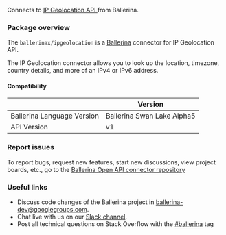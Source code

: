 Connects to [IP Geolocation API ](https://www.abstractapi.com/ip-geolocation-api#docs) from Ballerina.

### Package overview

The `ballerinax/ipgeolocation` is a [Ballerina](https://ballerina.io/) connector for IP Geolocation API.

The IP Geolocation connector allows you to look up the location, timezone, country details, and more of an IPv4 or IPv6 address. 

#### Compatibility
|                               | Version                        |
|-------------------------------|------------------------------- |
| Ballerina Language Version    |   Ballerina Swan Lake Alpha5   |
| API Version                   |   v1                           |

### Report issues

To report bugs, request new features, start new discussions, view project boards, etc., go to the [Ballerina Open API connector repository](https://github.com/ballerina-platform/ballerinax-openapi-connectors)

### Useful links

- Discuss code changes of the Ballerina project in [ballerina-dev@googlegroups.com](mailto:ballerina-dev@googlegroups.com).
- Chat live with us on our [Slack channel](https://ballerina.io/community/slack/).
- Post all technical questions on Stack Overflow with the [#ballerina](https://stackoverflow.com/questions/tagged/ballerina) tag
